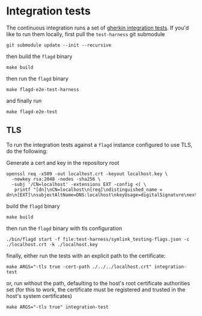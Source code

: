 # Integration tests

The continuous integration runs a set of [gherkin integration tests](https://github.com/open-feature/test-harness/blob/main/features).
If you'd like to run them locally, first pull the `test-harness` git submodule

```shell
git submodule update --init --recursive
```

then build the `flagd` binary

```shell
make build
```

then run the `flagd` binary

```shell
make flagd-e2e-test-harness
```

and finally run

```shell
make flagd-e2e-test
```

## TLS

To run the integration tests against a `flagd` instance configured to use TLS, do the following:

Generate a cert and key in the repository root

```shell
openssl req -x509 -out localhost.crt -keyout localhost.key \
  -newkey rsa:2048 -nodes -sha256 \
  -subj '/CN=localhost' -extensions EXT -config <( \
   printf "[dn]\nCN=localhost\n[req]\ndistinguished_name = dn\n[EXT]\nsubjectAltName=DNS:localhost\nkeyUsage=digitalSignature\nextendedKeyUsage=serverAuth")
```

build the `flagd` binary

```shell
make build
```

then run the `flagd` binary with tls configuration

```shell
./bin/flagd start -f file:test-harness/symlink_testing-flags.json -c ./localhost.crt -k ./localhost.key
```

finally, either run the tests with an explicit path to the certificate:

```shell
make ARGS="-tls true -cert-path ./../../localhost.crt" integration-test
```

or, run without the path, defaulting to the host's root certificate authorities set (for this to work, the certificate must be registered and trusted in the host's system certificates)

```shell
make ARGS="-tls true" integration-test
```
